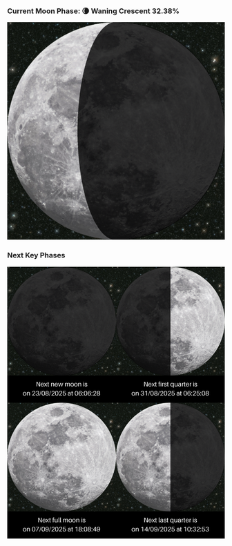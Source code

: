 ### Current Moon Phase: 🌘 Waning Crescent 32.38%
![Moon Phase](moonphase.png)
### Next Key Phases
![Gallery](gallery.png)